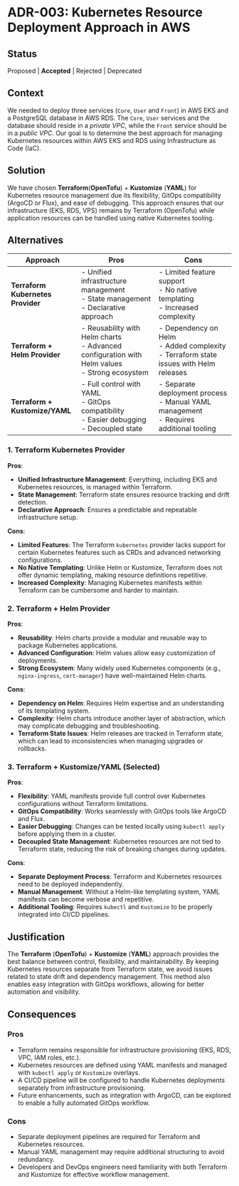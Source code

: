 # ADR-003: Kubernetes Resource Deployment Approach in AWS

## Status

Proposed | **Accepted** | Rejected | Deprecated

## Context

We needed to deploy three services (`Core`, `User` and `Front`) in AWS EKS and a PostgreSQL database in AWS RDS.
The `Core`, `User` services and the database should reside in a *private VPC*, while the `Front` service should be in a *public VPC*.
Our goal is to determine the best approach for managing Kubernetes resources within AWS EKS and RDS using Infrastructure as Code (IaC).

## Solution

We have chosen **Terraform**(**OpenTofu**) + **Kustomize** (**YAML**) for Kubernetes resource management due its flexibility, GitOps compatibility (ArgoCD or Flux), and ease of debugging.
This approach ensures that our infrastructure (EKS, RDS, VPS) remains by Terraform (OpenTofu) while application resources can be handled using native Kubernetes tooling.

## Alternatives

| Approach | Pros | Cons |
|----------|------|------|
| **Terraform<br>Kubernetes Provider** | - Unified infrastructure management<br>- State management<br>- Declarative approach | - Limited feature support<br>- No native templating<br>- Increased complexity |
| **Terraform +<br>Helm Provider** | - Reusability with Helm charts<br>- Advanced configuration with Helm values<br>- Strong ecosystem | - Dependency on Helm<br>- Added complexity<br>- Terraform state issues with Helm releases |
| **Terraform +<br>Kustomize/YAML** | - Full control with YAML<br>- GitOps compatibility<br>- Easier debugging<br>- Decoupled state | - Separate deployment process<br>- Manual YAML management<br>- Requires additional tooling |

### 1. Terraform Kubernetes Provider

**Pros**:

- **Unified Infrastructure Management**:
  Everything, including EKS and Kubernetes resources, is managed within Terraform.
- **State Management**:
  Terraform state ensures resource tracking and drift detection.
- **Declarative Approach**:
  Ensures a predictable and repeatable infrastructure setup.

**Cons**:

- **Limited Features**:
  The Terraform `kubernetes` provider lacks support for certain Kubernetes features such as CRDs and advanced networking configurations.
- **No Native Templating**:
  Unlike Helm or Kustomize, Terraform does not offer dynamic templating, making resource definitions repetitive.
- **Increased Complexity**:
  Managing Kubernetes manifests within Terraform can be cumbersome and harder to maintain.

### 2. Terraform + Helm Provider

**Pros**:

- **Reusability**:
  Helm charts provide a modular and reusable way to package Kubernetes applications.
- **Advanced Configuration**:
  Helm values allow easy customization of deployments.
- **Strong Ecosystem**:
  Many widely used Kubernetes components (e.g., `nginx-ingress`, `cert-manager`) have well-maintained Helm charts.

**Cons**:

- **Dependency on Helm**:
  Requires Helm expertise and an understanding of its templating system.
- **Complexity**:
  Helm charts introduce another layer of abstraction, which may complicate debugging and troubleshooting.
- **Terraform State Issues**:
  Helm releases are tracked in Terraform state, which can lead to inconsistencies when managing upgrades or rollbacks.

### 3. Terraform + Kustomize/YAML (Selected)

**Pros**:

- **Flexibility**:
  YAML manifests provide full control over Kubernetes configurations without Terraform limitations.
- **GitOps Compatibility**:
  Works seamlessly with GitOps tools like ArgoCD and Flux.
- **Easier Debugging**:
  Changes can be tested locally using `kubectl apply` before applying them in a cluster.
- **Decoupled State Management**:
  Kubernetes resources are not tied to Terraform state, reducing the risk of breaking changes during updates.

**Cons**:

- **Separate Deployment Process**:
  Terraform and Kubernetes resources need to be deployed independently.
- **Manual Management**:
  Without a Helm-like templating system, YAML manifests can become verbose and repetitive.
- **Additional Tooling**:
  Requires `kubectl` and `Kustomize` to be properly integrated into CI/CD pipelines.

## Justification

The **Terraform** (**OpenTofu**) + **Kustomize** (**YAML**) approach provides the best balance between control, flexibility, and maintainability.
By keeping Kubernetes resources separate from Terraform state, we avoid issues related to state drift and dependency management.
This method also enables easy integration with GitOps workflows, allowing for better automation and visibility.

## Consequences

### Pros

- Terraform remains responsible for infrastructure provisioning (EKS, RDS, VPC, IAM roles, etc.).
- Kubernetes resources are defined using YAML manifests and managed with `kubectl apply` or `Kustomize` overlays.
- A CI/CD pipeline will be configured to handle Kubernetes deployments separately from infrastructure provisioning.
- Future enhancements, such as integration with ArgoCD, can be explored to enable a fully automated GitOps workflow.

### Cons

- Separate deployment pipelines are required for Terraform and Kubernetes resources.
- Manual YAML management may require additional structuring to avoid redundancy.
- Developers and DevOps engineers need familiarity with both Terraform and Kustomize for effective workflow management.
